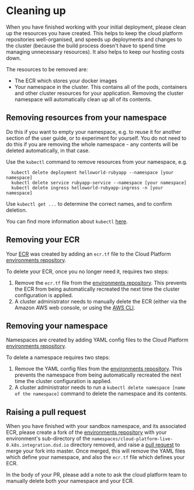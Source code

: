 # Cleaning up

When you have finished working with your initial deployment, please clean up the resources you have created. This helps to keep the cloud platform repositories well-organised, and speeds up deployments and changes to the cluster (because the build process doesn't have to spend time managing unnecessary resources). It also helps to keep our hosting costs down.

The resources to be removed are:

* The ECR which stores your docker images
* Your namespace in the cluster. This contains all of the pods, containers and other cluster resources for your application. Removing the cluster namespace will automatically clean up all of its contents.

## Removing resources from your namespace

Do this if you want to empty your namespace, e.g. to reuse it for another section of the user guide, or to experiment for yourself. You do not need to do this if you are removing the whole namespace - any contents will be deleted automatically, in that case.

Use the `kubectl` command to remove resources from your namespace, e.g.

      kubectl delete deployment helloworld-rubyapp --namespace [your namespace]
      kubectl delete service rubyapp-service --namespace [your namespace]
      kubectl delete ingress helloworld-rubyapp-ingress -n [your namespace]

Use `kubectl get ...` to determine the correct names, and to confirm deletion.

You can find more information about `kubectl` [here][kubectl].

## Removing your ECR

Your [ECR][ecr] was created by adding an `ecr.tf` file to the Cloud Platform [environments repository][envrepo].

To delete your ECR, once you no longer need it, requires two steps:

1. Remove the `ecr.tf` file from the [environments repository][envrepo]. This prevents the ECR from being automatically recreated the next time the cluster configuration is applied.
1. A cluster administrator needs to manually delete the ECR (either via the Amazon AWS web console, or using the [AWS CLI][awscli].

## Removing your namespace

Namespaces are created by adding YAML config files to the Cloud Platform [environments repository][envrepo].

To delete a namespace requires two steps:

1. Remove the YAML config files from the [environments repository][envrepo]. This prevents the namespace from being automatically recreated the next time the cluster configuration is applied.
1. A cluster administrator needs to run a `kubectl delete namespace [name of the namespace]` command to delete the namespace and its contents.

## Raising a pull request

When you have finished with your sandbox namespace, and its associated ECR, please create a fork of the [environments repository][envrepo] with your environment's sub-directory of the `namespaces/cloud-platform-live-0.k8s.integration.dsd.io` directory removed, and raise a [pull request][pr] to merge your fork into master. Once merged, this will remove the YAML files which define your namespace, and also the `ecr.tf` file which defines your ECR.

In the body of your PR, please add a note to ask the cloud platform team to manually delete both your namespace and your ECR.

[envrepo]: https://github.com/ministryofjustice/cloud-platform-environments
[ecr]: https://aws.amazon.com/ecr/
[awscli]: https://aws.amazon.com/cli/
[pr]: https://help.github.com/en/articles/about-pull-requests
[kubectl]: https://kubernetes.io/docs/reference/kubectl/overview/
